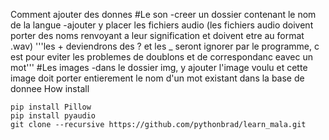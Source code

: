 Comment ajouter des donnes
#Le son
-creer un dossier contenant le nom de la langue
-ajouter y placer les fichiers audio (les fichiers audio doivent porter des noms renvoyant a leur signification et doivent etre au format .wav)
'''les + deviendrons des ? et les _ seront ignorer par le programme, c est pour eviter les problemes de doublons et de correspondanc eavec un mot'''
#Les images
-dans le dossier img, y ajouter l'image voulu et cette image doit porter entierement le nom d'un mot existant dans la base de donnee
How install
```
pip install Pillow
pip install pyaudio
git clone --recursive https://github.com/pythonbrad/learn_mala.git
```
